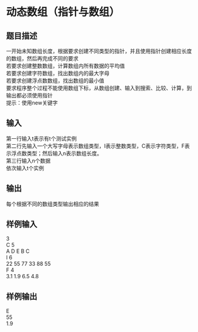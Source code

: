 # 动态数组（指针与数组）  
  
 ## 题目描述  
 一开始未知数组长度，根据要求创建不同类型的指针，并且使用指针创建相应长度的数组，然后再完成不同的要求  
 若要求创建整数数组，计算数组内所有数据的平均值  
 若要求创建字符数组，找出数组内的最大字母  
 若要求创建浮点数数组，找出数组的最小值  
 要求程序整个过程不能使用数组下标，从数组创建、输入到搜索、比较、计算，到输出都必须使用指针  
 提示：使用new关键字  
   
 ## 输入  
 第一行输入t表示有t个测试实例  
 第二行先输入一个大写字母表示数组类型，I表示整数类型，C表示字符类型，F表示浮点数类型；然后输入n表示数组长度。  
 第三行输入n个数据  
 依次输入t个实例  
   
 ## 输出  
 每个根据不同的数组类型输出相应的结果  
   
 ## 样例输入  
 3  
 C 5  
 A D E B C  
 I 6  
 22 55 77 33 88 55  
 F 4  
 3.1 1.9 6.5 4.8  
 ## 样例输出  
 E  
 55  
 1.9  
   
  
